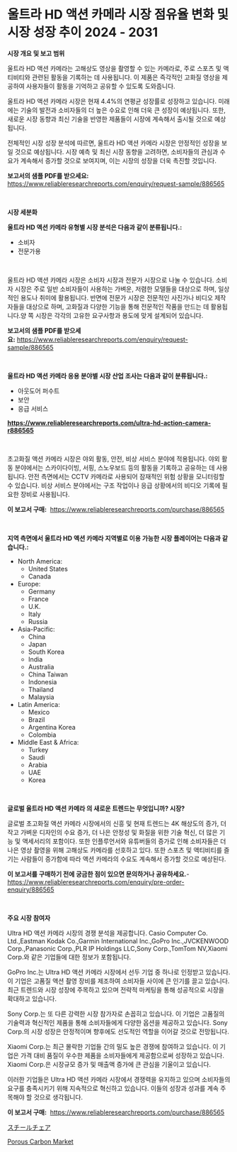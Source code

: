 <p><h1>울트라 HD 액션 카메라 시장 점유율 변화 및 시장 성장 추이 2024 - 2031</h1></p><p><strong>시장 개요 및 보고 범위</strong></p>
<p><p>울트라 HD 액션 카메라는 고해상도 영상을 촬영할 수 있는 카메라로, 주로 스포츠 및 액티비티와 관련된 활동을 기록하는 데 사용됩니다. 이 제품은 즉각적인 고화질 영상을 제공하여 사용자들이 활동을 기억하고 공유할 수 있도록 도와줍니다.</p><p>울트라 HD 액션 카메라 시장은 현재 4.4%의 연평균 성장률로 성장하고 있습니다. 미래에는 기술의 발전과 소비자들의 더 높은 수요로 인해 더욱 큰 성장이 예상됩니다. 또한, 새로운 시장 동향과 최신 기술을 반영한 제품들이 시장에 계속해서 출시될 것으로 예상됩니다.</p><p>전체적인 시장 성장 분석에 따르면, 울트라 HD 액션 카메라 시장은 안정적인 성장을 보일 것으로 예상됩니다. 시장 예측 및 최신 시장 동향을 고려하면, 소비자들의 관심과 수요가 계속해서 증가할 것으로 보여지며, 이는 시장의 성장을 더욱 촉진할 것입니다.</p></p>
<p><strong>보고서의 샘플 PDF를 받으세요:</strong> <a href="https://www.reliableresearchreports.com/enquiry/request-sample/886565">https://www.reliableresearchreports.com/enquiry/request-sample/886565</a></p>
<p>&nbsp;</p>
<p><strong>시장 세분화</strong></p>
<p><strong>울트라 HD 액션 카메라 유형별 시장 분석은 다음과 같이 분류됩니다.:</strong></p>
<p><ul><li>소비자</li><li>전문가용</li></ul></p>
<p>&nbsp;</p>
<p><p>울트라 HD 액션 카메라 시장은 소비자 시장과 전문가 시장으로 나눌 수 있습니다. 소비자 시장은 주로 일반 소비자들이 사용하는 가벼운, 저렴한 모델들을 대상으로 하며, 일상적인 용도나 취미에 활용됩니다. 반면에 전문가 시장은 전문적인 사진가나 비디오 제작자들을 대상으로 하며, 고화질과 다양한 기능을 통해 전문적인 작품을 만드는 데 활용됩니다.양 쪽 시장은 각각의 고유한 요구사항과 용도에 맞게 설계되어 있습니다.</p></p>
<p><strong>보고서의 샘플 PDF를 받으세요:</strong>&nbsp;<a href="https://www.reliableresearchreports.com/enquiry/request-sample/886565">https://www.reliableresearchreports.com/enquiry/request-sample/886565</a></p>
<p>&nbsp;</p>
<p><strong> 울트라 HD 액션 카메라 응용 분야별 시장 산업 조사는 다음과 같이 분류됩니다.:</strong></p>
<p><ul><li>아웃도어 퍼수트</li><li>보안</li><li>응급 서비스</li></ul></p>
<p><strong><a href="https://www.reliableresearchreports.com/ultra-hd-action-camera-r886565">https://www.reliableresearchreports.com/ultra-hd-action-camera-r886565</a></strong></p>
<p>&nbsp;</p>
<p><p>초고화질 액션 카메라 시장은 야외 활동, 안전, 비상 서비스 분야에 적용됩니다. 야외 활동 분야에서는 스카이다이빙, 서핑, 스노우보드 등의 활동을 기록하고 공유하는 데 사용됩니다. 안전 측면에서는 CCTV 카메라로 사용되어 잠재적인 위험 상황을 모니터링할 수 있습니다. 비상 서비스 분야에서는 구조 작업이나 응급 상황에서의 비디오 기록에 필요한 장비로 사용됩니다.</p></p>
<p><strong>이 보고서 구매:</strong>&nbsp; <a href="https://www.reliableresearchreports.com/purchase/886565">https://www.reliableresearchreports.com/purchase/886565</a></p>
<p>&nbsp;</p>
<p><strong>지역 측면에서 울트라 HD 액션 카메라 지역별로 이용 가능한 시장 플레이어는 다음과 같습니다.:</strong></p>
<p><ul>
    <li>
        North America:
        <ul>
            <li>United States</li>
            <li>Canada</li>
        </ul>
    </li>
    <li>
        Europe:
        <ul>
            <li>Germany</li>
            <li>France</li>
            <li>U.K.</li>
            <li>Italy</li>
            <li>Russia</li>
        </ul>
    </li>
    <li>
        Asia-Pacific:
        <ul>
            <li>China</li>
            <li>Japan</li>
            <li>South Korea</li>
            <li>India</li>
            <li>Australia</li>
            <li>China Taiwan</li>
            <li>Indonesia</li>
            <li>Thailand</li>
            <li>Malaysia</li>
        </ul>
    </li>
    <li>
        Latin America:
        <ul>
            <li>Mexico</li>
            <li>Brazil</li>
            <li>Argentina Korea</li>
            <li>Colombia</li>
        </ul>
    </li>
    <li>
        Middle East & Africa:
        <ul>
            <li>Turkey</li>
            <li>Saudi</li>
            <li>Arabia</li>
            <li>UAE</li>
            <li>Korea</li>
        </ul>
    </li>
    </ul></p>
<p>&nbsp;</p>
<p><strong>글로벌 울트라 HD 액션 카메라 의 새로운 트렌드는 무엇입니까? 시장?</strong></p>
<p><p>글로벌 초고화질 액션 카메라 시장에서의 신흥 및 현재 트렌드는 4K 해상도의 증가, 더 작고 가벼운 디자인의 수요 증가, 더 나은 안정성 및 화질을 위한 기술 혁신, 더 많은 기능 및 액세서리의 포함이다. 또한 인플루언서와 유튜버들의 증가로 인해 소비자들은 더 나은 영상 촬영을 위해 고해상도 카메라를 선호하고 있다. 또한 스포츠 및 액티비티를 즐기는 사람들이 증가함에 따라 액션 카메라의 수요도 계속해서 증가할 것으로 예상된다.</p></p>
<p><strong>이 보고서를 구매하기 전에 궁금한 점이 있으면 문의하거나 공유하세요.</strong>- <a href="https://www.reliableresearchreports.com/enquiry/pre-order-enquiry/886565">https://www.reliableresearchreports.com/enquiry/pre-order-enquiry/886565</a></p>
<p>&nbsp;</p>
<p><strong>주요 시장 참여자</strong></p>
<p><p>Ultra HD 액션 카메라 시장의 경쟁 분석을 제공합니다. Casio Computer Co. Ltd.,Eastman Kodak Co.,Garmin International Inc.,GoPro Inc.,JVCKENWOOD Corp.,Panasonic Corp.,PLR IP Holdings LLC,Sony Corp.,TomTom NV,Xiaomi Corp.와 같은 기업들에 대한 정보가 포함됩니다.</p><p>GoPro Inc.는 Ultra HD 액션 카메라 시장에서 선두 기업 중 하나로 인정받고 있습니다. 이 기업은 고품질 액션 촬영 장비를 제조하여 소비자들 사이에 큰 인기를 끌고 있습니다. 최근 트렌드와 시장 성장에 주목하고 있으며 전략적 마케팅을 통해 성공적으로 시장을 확대하고 있습니다.</p><p>Sony Corp.는 또 다른 강력한 시장 참가자로 손꼽히고 있습니다. 이 기업은 고품질의 기술력과 혁신적인 제품을 통해 소비자들에게 다양한 옵션을 제공하고 있습니다. Sony Corp.의 시장 성장은 안정적이며 향후에도 선도적인 역할을 이어갈 것으로 전망됩니다.</p><p>Xiaomi Corp.는 최근 몰락한 기업들 간의 밀도 높은 경쟁에 참여하고 있습니다. 이 기업은 가격 대비 품질이 우수한 제품을 소비자들에게 제공함으로써 성장하고 있습니다. Xiaomi Corp.은 시장규모 증가 및 매출액 증가에 큰 관심을 기울이고 있습니다.</p><p>이러한 기업들은 Ultra HD 액션 카메라 시장에서 경쟁력을 유지하고 있으며 소비자들의 요구를 충족시키기 위해 지속적으로 혁신하고 있습니다. 이들의 성장과 성과를 계속 주목해야 할 것으로 생각됩니다.</p></p>
<p><strong>이 보고서 구매:</strong>&nbsp;&nbsp;<a href="https://www.reliableresearchreports.com/purchase/886565">https://www.reliableresearchreports.com/purchase/886565</a></p>
<p><p><a href="https://github.com/SarahFahey88/Market-Research-Report-List-1/blob/main/271050721760.md">スチールチェア</a></p><p><a href="https://pretty-mail-caf.notion.site/Porous-Carbon-Market-Offers-Provide-Insightful-Data-for-the-Time-Period-from-2024-to-2031-and-also-P-c828a9ffcfa74afd83894759166a0437">Porous Carbon Market</a></p></p>